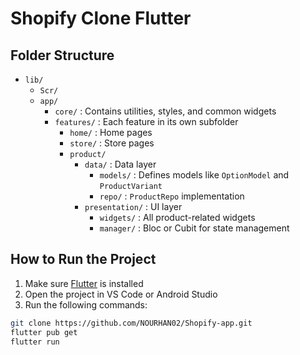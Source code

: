 # Shopify Clone Flutter

## Folder Structure
- `lib/`
  - `Scr/`
  - `app/`
    - `core/` : Contains utilities, styles, and common widgets
    - `features/` : Each feature in its own subfolder
      - `home/` : Home pages
      - `store/` : Store pages
      - `product/`
        - `data/` : Data layer
          - `models/` : Defines models like `OptionModel` and `ProductVariant`
          - `repo/` : `ProductRepo` implementation
        - `presentation/` : UI layer
          - `widgets/` : All product-related widgets
          - `manager/` : Bloc or Cubit for state management

## How to Run the Project
1. Make sure [Flutter](https://flutter.dev/docs/get-started/install) is installed
2. Open the project in VS Code or Android Studio
3. Run the following commands:
```bash
git clone https://github.com/NOURHAN02/Shopify-app.git
flutter pub get
flutter run
